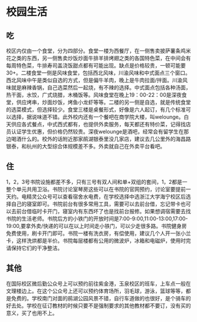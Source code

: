 # 校园生活
## 吃
校区内仅由一个食堂，分为四部分。食堂一楼为西餐厅，在一侧售卖披萨薯条鸡米花之类的东西，另一侧售卖炒饭炒面牛排羊排烤翅之类的各国特色菜，在中间会有每周特色菜，牛排寿司盖浇饭甜点都有可能出现。缺点是价格较贵，一顿可能要30+。二楼食堂一侧是风味食堂，包括西北风味，川渝风味和中式面点三个窗口。西北风味中午是类似自选的方式，但是偏牛羊肉，晚上是牛肉拉面/拌面。川渝风味就是麻辣香锅，自己选菜然后一起烧，有不辣的选择。中式面点包括各种汤面，热干面，水饺，广式烧腊，木桶饭等。风味食堂在晚上19：00-22：00是深夜食堂，供应烤串，炒面炒饭，烤鱼小龙虾等等。二楼的另一侧是自选，就是传统食堂的选菜模式，但选择较少。食堂三楼是桌餐形式，好像是六人起订，有几个标准可以选择，据说味道不错。此外校内还有一个餐吧在商学院大楼，叫welounge。白天供应各式餐点，中式西式都有，也提供外卖服务，每天都还有特价菜，记得找店员认证学生优惠，但价格仍然较贵。深夜welounge是酒吧，经常会有留学生在那边喝酒什么的。校外的话附近那家鹃湖银泰里没几家店，建议去几公里外的海昌路银泰，和杭州的大型综合体规模差不多。外卖就自己在外卖平台看吧。  

## 住
1，2，3号书院设施都差不多，只有三号有双人间和单+双组的套间，1，2都是一整个单元共用卫浴。书院讨论室琴房这些可以在书院的官网预约，讨论室要提前一天约。电精灵公众号可以查看宿舍水电费，在学校选择中选浙江大学海宁校区后选择自己的寝室即可。书院前台有很多常用工具，需要可以去前台借，忘记带卡也可以去前台借临时卡开门，寝室内有东西坏了也是找前台报修。如果想调宿需要去找书院的生活老师。书院后方的小铁门的开放时间是7:00-9:00,11:00-13:00,17:00-19:00,要拿外卖/快递的可以在以上时间走小铁门，可以少走很多路。书院健身房免费使用，刷卡开门即可。书院一楼有洗衣房，有偿使用，建议几个人开一张小兰卡，这样洗烘都是半价。书院每层楼都有公用的微波炉，冰箱和电磁炉，使用时完请保持它们的干净整洁。  
## 其他
在国际校区微后勤公众号上可以预约前往紫金港，玉泉校区的班车，上车点一般在文理楼边上。在这个公众号上还可以预约体育场所，羽毛球，游泳，篮球等等，都是免费的。学校南门对面的鹃湖公园风景不错，自行车道做的也很好，是个骑车的好去处。学校在征订教材的时候只要不是强制要求的其他教材都不要订，没有买的意义，买了也用不上。  
